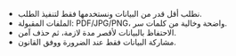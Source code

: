 - نطلب أقل قدر من البيانات ونستخدمها فقط لتنفيذ الطلب.
- الملفات المقبولة: PDF/JPG/PNG، واضحة وخالية من كلمات سر.
- الاحتفاظ بالبيانات لأقصر مدة لازمة، ثم حذف آمن.
- مشاركة البيانات فقط عند الضرورة ووفق القانون.
